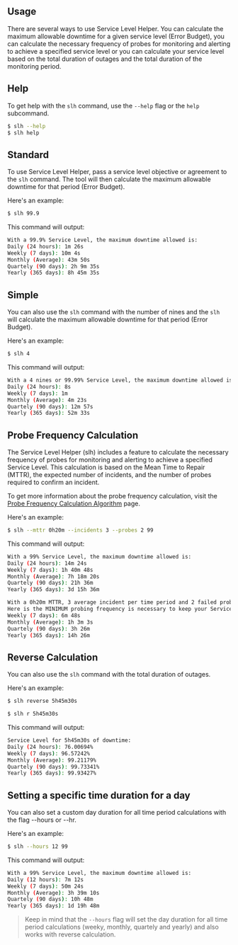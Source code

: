 ## Usage

There are several ways to use Service Level Helper. You can calculate the maximum allowable downtime for a given service level (Error Budget), you can calculate the necessary frequency of probes for monitoring and alerting to achieve a specified service level or you can calculate your service level based on the total duration of outages and the total duration of the monitoring period.

## Help

To get help with the `slh` command, use the `--help` flag or the `help` subcommand.

```bash
$ slh --help
$ slh help
```

## Standard

To use Service Level Helper, pass a service level objective or agreement to the `slh` command. The tool will then calculate the maximum allowable downtime for that period (Error Budget).

Here's an example:

```bash
$ slh 99.9
```

This command will output:

```bash
With a 99.9% Service Level, the maximum downtime allowed is:
Daily (24 hours): 1m 26s
Weekly (7 days): 10m 4s
Monthly (Average): 43m 50s
Quartely (90 days): 2h 9m 35s
Yearly (365 days): 8h 45m 35s
```

## Simple 

You can also use the `slh` command with the number of nines and the `slh` will calculate the maximum allowable downtime for that period (Error Budget).

Here's an example:

```bash
$ slh 4
```

This command will output:

```bash
With a 4 nines or 99.99% Service Level, the maximum downtime allowed is:
Daily (24 hours): 8s
Weekly (7 days): 1m 
Monthly (Average): 4m 23s
Quartely (90 days): 12m 57s
Yearly (365 days): 52m 33s
```

## Probe Frequency Calculation

The Service Level Helper (slh) includes a feature to calculate the necessary frequency of probes for monitoring and alerting to achieve a specified Service Level. This calculation is based on the Mean Time to Repair (MTTR), the expected number of incidents, and the number of probes required to confirm an incident.

To get more information about the probe frequency calculation, visit the [Probe Frequency Calculation Algorithm](probe.md) page.

Here's an example:

```bash
$ slh --mttr 0h20m --incidents 3 --probes 2 99
```

This command will output:

```bash
With a 99% Service Level, the maximum downtime allowed is:
Daily (24 hours): 14m 24s
Weekly (7 days): 1h 40m 48s
Monthly (Average): 7h 18m 20s
Quartely (90 days): 21h 36m 
Yearly (365 days): 3d 15h 36m 

With a 0h20m MTTR, 3 average incident per time period and 2 failed probe to alert,
Here is the MINIMUM probing frequency is necessary to keep your Service Level inside these time periods: 
Weekly (7 days): 6m 48s
Monthly (Average): 1h 3m 3s
Quartely (90 days): 3h 26m 
Yearly (365 days): 14h 26m
```

## Reverse Calculation

You can also use the `slh` command with the total duration of outages.

Here's an example:

```bash
$ slh reverse 5h45m30s
```

```bash
$ slh r 5h45m30s
```
This command will output:

```bash
Service Level for 5h45m30s of downtime:
Daily (24 hours): 76.00694%
Weekly (7 days): 96.57242%
Monthly (Average): 99.21179%
Quartely (90 days): 99.73341%
Yearly (365 days): 99.93427%
```

## Setting a specific time duration for a day

You can also set a custom day duration for all time period calculations with the flag --hours or --hr.

Here's an example:

```bash
$ slh --hours 12 99
```

This command will output:

```bash
With a 99% Service Level, the maximum downtime allowed is:
Daily (12 hours): 7m 12s
Weekly (7 days): 50m 24s
Monthly (Average): 3h 39m 10s
Quartely (90 days): 10h 48m 
Yearly (365 days): 1d 19h 48m 
```

> Keep in mind that the `--hours` flag will set the day duration for all time period calculations (weeky, monthly, quartely and yearly) and also works with reverse calculation.

